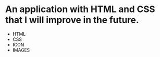 # An application with HTML and CSS that I will improve in the future.

- HTML
- CSS
- ICON 
- IMAGES